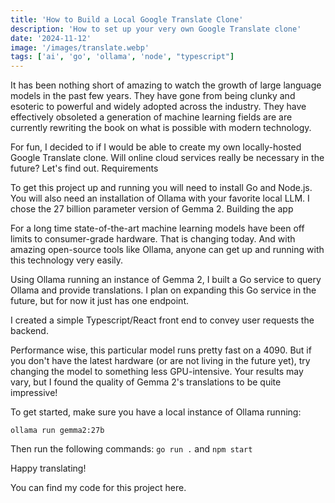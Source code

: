 ```yaml
---
title: 'How to Build a Local Google Translate Clone'
description: 'How to set up your very own Google Translate clone'
date: '2024-11-12'
image: '/images/translate.webp'
tags: ['ai', 'go', 'ollama', 'node', "typescript"]
---
```


<VideoPlayer src="/videos/translation.mp4"></VideoPlayer>

It has been nothing short of amazing to watch the growth of large language models in the past few years. They have gone from being clunky and esoteric to powerful and widely adopted across the industry. They have effectively obsoleted a generation of machine learning fields are are currently rewriting the book on what is possible with modern technology.

For fun, I decided to if I would be able to create my own locally-hosted Google Translate clone. Will online cloud services really be necessary in the future? Let's find out.
Requirements

To get this project up and running you will need to install Go and Node.js. You will also need an installation of Ollama with your favorite local LLM. I chose the 27 billion parameter version of Gemma 2.
Building the app

For a long time state-of-the-art machine learning models have been off limits to consumer-grade hardware. That is changing today. And with amazing open-source tools like Ollama, anyone can get up and running with this technology very easily.

Using Ollama running an instance of Gemma 2, I built a Go service to query Ollama and provide translations. I plan on expanding this Go service in the future, but for now it just has one endpoint.

I created a simple Typescript/React front end to convey user requests the backend.

Performance wise, this particular model runs pretty fast on a 4090. But if you don't have the latest hardware (or are not living in the future yet), try changing the model to something less GPU-intensive. Your results may vary, but I found the quality of Gemma 2's translations to be quite impressive!

To get started, make sure you have a local instance of Ollama running:

```ollama run gemma2:27b``` 

Then run the following commands: ```go run .``` and ```npm start```

Happy translating!

You can find my code for this project here.
